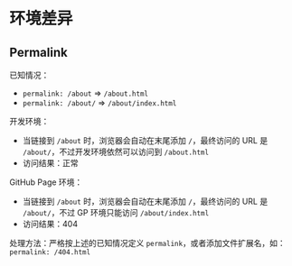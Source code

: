 ---
---
# 环境差异

## Permalink

已知情况：

* `permalink: /about`  => `/about.html`
* `permalink: /about/` => `/about/index.html`

开发环境：

* 当链接到 `/about` 时，浏览器会自动在末尾添加 `/`，最终访问的 URL 是 `/about/`，不过开发环境依然可以访问到 `/about.html`
* 访问结果：正常

GitHub Page 环境：

* 当链接到 `/about` 时，浏览器会自动在末尾添加 `/`，最终访问的 URL 是 `/about/`，不过 GP 环境只能访问 `/about/index.html`
* 访问结果：404

处理方法：严格按上述的已知情况定义 `permalink`，或者添加文件扩展名，如：`permalink: /404.html`
